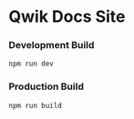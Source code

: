 # Qwik Docs Site

### Development Build

```
npm run dev
```

### Production Build

```
npm run build
```
